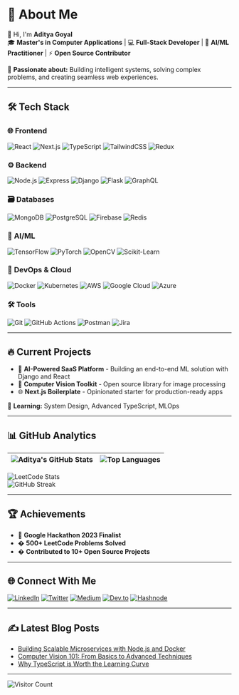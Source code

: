 # 💫 About Me  
👋 Hi, I'm **Aditya Goyal**  
🎓 **Master's in Computer Applications** | 💻 **Full-Stack Developer** | 🧠 **AI/ML Practitioner** | ⚡ **Open Source Contributor**

🔭 **Passionate about:** Building intelligent systems, solving complex problems, and creating seamless web experiences.

---

## 🛠️ Tech Stack  

### 🌐 **Frontend**  
![React](https://img.shields.io/badge/React-20232A?style=for-the-badge&logo=react&logoColor=61DAFB)
![Next.js](https://img.shields.io/badge/Next.js-000000?style=for-the-badge&logo=next.js&logoColor=white)
![TypeScript](https://img.shields.io/badge/TypeScript-3178C6?style=for-the-badge&logo=typescript&logoColor=white)
![TailwindCSS](https://img.shields.io/badge/Tailwind_CSS-38B2AC?style=for-the-badge&logo=tailwind-css&logoColor=white)
![Redux](https://img.shields.io/badge/Redux-593D88?style=for-the-badge&logo=redux&logoColor=white)

### ⚙️ **Backend**  
![Node.js](https://img.shields.io/badge/Node.js-339933?style=for-the-badge&logo=node.js&logoColor=white)
![Express](https://img.shields.io/badge/Express-000000?style=for-the-badge&logo=express&logoColor=white)
![Django](https://img.shields.io/badge/Django-092E20?style=for-the-badge&logo=django&logoColor=white)
![Flask](https://img.shields.io/badge/Flask-000000?style=for-the-badge&logo=flask&logoColor=white)
![GraphQL](https://img.shields.io/badge/GraphQL-E10098?style=for-the-badge&logo=graphql&logoColor=white)

### 🗃️ **Databases**  
![MongoDB](https://img.shields.io/badge/MongoDB-47A248?style=for-the-badge&logo=mongodb&logoColor=white)
![PostgreSQL](https://img.shields.io/badge/PostgreSQL-4169E1?style=for-the-badge&logo=postgresql&logoColor=white)
![Firebase](https://img.shields.io/badge/Firebase-FFCA28?style=for-the-badge&logo=firebase&logoColor=black)
![Redis](https://img.shields.io/badge/Redis-DC382D?style=for-the-badge&logo=redis&logoColor=white)

### 🤖 **AI/ML**  
![TensorFlow](https://img.shields.io/badge/TensorFlow-FF6F00?style=for-the-badge&logo=tensorflow&logoColor=white)
![PyTorch](https://img.shields.io/badge/PyTorch-EE4C2C?style=for-the-badge&logo=pytorch&logoColor=white)
![OpenCV](https://img.shields.io/badge/OpenCV-5C3EE8?style=for-the-badge&logo=opencv&logoColor=white)
![Scikit-Learn](https://img.shields.io/badge/scikit_learn-F7931E?style=for-the-badge&logo=scikit-learn&logoColor=white)

### 🚀 **DevOps & Cloud**  
![Docker](https://img.shields.io/badge/Docker-2496ED?style=for-the-badge&logo=docker&logoColor=white)
![Kubernetes](https://img.shields.io/badge/Kubernetes-326CE5?style=for-the-badge&logo=kubernetes&logoColor=white)
![AWS](https://img.shields.io/badge/AWS-232F3E?style=for-the-badge&logo=amazon-aws&logoColor=white)
![Google Cloud](https://img.shields.io/badge/Google_Cloud-4285F4?style=for-the-badge&logo=google-cloud&logoColor=white)
![Azure](https://img.shields.io/badge/Azure-0089D6?style=for-the-badge&logo=microsoft-azure&logoColor=white)

### 🛠️ **Tools**  
![Git](https://img.shields.io/badge/Git-F05032?style=for-the-badge&logo=git&logoColor=white)
![GitHub Actions](https://img.shields.io/badge/GitHub_Actions-2088FF?style=for-the-badge&logo=github-actions&logoColor=white)
![Postman](https://img.shields.io/badge/Postman-FF6C37?style=for-the-badge&logo=postman&logoColor=white)
![Jira](https://img.shields.io/badge/Jira-0052CC?style=for-the-badge&logo=jira&logoColor=white)

---

## 🔥 Current Projects  
- 🧠 **AI-Powered SaaS Platform** - Building an end-to-end ML solution with Django and React  
- 🤖 **Computer Vision Toolkit** - Open source library for image processing  
- 🌐 **Next.js Boilerplate** - Opinionated starter for production-ready apps  

🌱 **Learning:** System Design, Advanced TypeScript, MLOps  

---

## 📊 GitHub Analytics  

| ![Aditya's GitHub Stats](https://github-readme-stats.vercel.app/api?username=adityagoyal200&show_icons=true&theme=radical&include_all_commits=true) | ![Top Languages](https://github-readme-stats.vercel.app/api/top-langs/?username=adityagoyal200&layout=compact&theme=radical&langs_count=8) |
|------------|-------------|

![LeetCode Stats](https://leetcard.jacoblin.cool/aditya3815?theme=dark&font=Goldman&ext=activity)  
![GitHub Streak](https://github-readme-streak-stats.herokuapp.com/?user=adityagoyal200&theme=radical)  

---

## 🏆 Achievements  
- 🥇 **Google Hackathon 2023 Finalist**  
- � **500+ LeetCode Problems Solved**  
- � **Contributed to 10+ Open Source Projects**  

---

## 🌐 Connect With Me  

[![LinkedIn](https://img.shields.io/badge/LinkedIn-0A66C2?style=for-the-badge&logo=linkedin&logoColor=white)](https://linkedin.com/in/aditya-goyal)
[![Twitter](https://img.shields.io/badge/Twitter-1DA1F2?style=for-the-badge&logo=twitter&logoColor=white)](https://twitter.com/adityagoyal)
[![Medium](https://img.shields.io/badge/Medium-12100E?style=for-the-badge&logo=medium&logoColor=white)](https://medium.com/@adityagoyal)
[![Dev.to](https://img.shields.io/badge/dev.to-0A0A0A?style=for-the-badge&logo=dev.to&logoColor=white)](https://dev.to/adityagoyal)
[![Hashnode](https://img.shields.io/badge/Hashnode-2962FF?style=for-the-badge&logo=hashnode&logoColor=white)](https://hashnode.com/@adityagoyal)

---

## ✍️ Latest Blog Posts  
<!-- BLOG-POST-LIST:START -->
- [Building Scalable Microservices with Node.js and Docker](https://example.com)
- [Computer Vision 101: From Basics to Advanced Techniques](https://example.com)
- [Why TypeScript is Worth the Learning Curve](https://example.com)
<!-- BLOG-POST-LIST:END -->

---

![Visitor Count](https://komarev.com/ghpvc/?username=adityagoyal200&color=blueviolet&style=flat-square)
